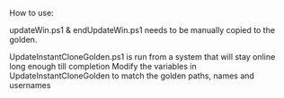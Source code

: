 How to use:

updateWin.ps1 & endUpdateWin.ps1 needs to be manually copied to the golden. 

UpdateInstantCloneGolden.ps1 is run from a system that will stay online long enough till completion
Modify the variables in UpdateInstantCloneGolden to match the golden paths, names and usernames
